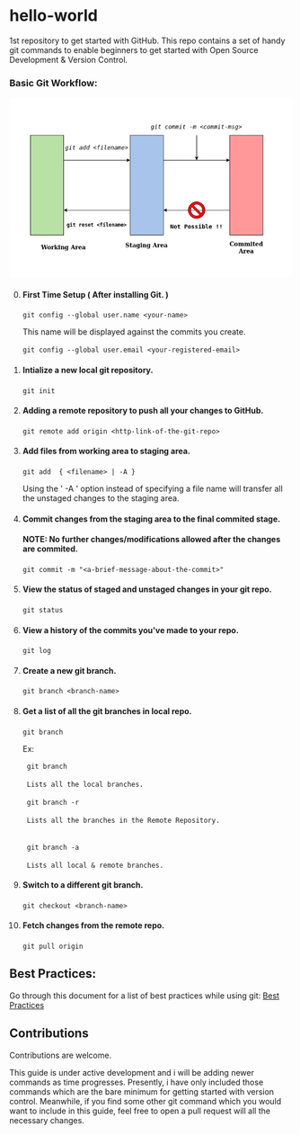 # hello-world
1st repository to get started with GitHub. This repo contains a set of handy git commands to enable beginners to get started with Open Source Development & Version Control.

### Basic Git Workflow:

![](docs/png/GitFlow.png)

0. #### First Time Setup ( After installing Git. )

    `git config --global user.name <your-name>`

     This name will be displayed against the commits you create.

    `git config --global user.email <your-registered-email>`

1. #### Intialize a new local git repository.

   `git init`

2. #### Adding a remote repository to push all your changes to GitHub.
    `git remote add origin <http-link-of-the-git-repo>`

3. #### Add files from working area to staging area.

    `git add  { <filename> | -A }` 

    Using the ' -A ' option instead of specifying a file name will transfer all the unstaged changes to the staging area.

4. #### Commit changes from the staging area to the final commited stage.

    #### NOTE: No further changes/modifications allowed after the changes are commited. 

    `git commit -m "<a-brief-message-about-the-commit>"`

5. #### View the status of staged and unstaged changes in your git repo.

    `git status`

6. #### View a history of the commits you've made to your repo.

    `git log`

7. #### Create a new git branch.

    `git branch <branch-name>`

8. #### Get a list of all the git branches in local repo.

    `git branch`

    Ex:

        git branch

        Lists all the local branches. 

        git branch -r 

        Lists all the branches in the Remote Repository.


        git branch -a

        Lists all local & remote branches.

9. #### Switch to a different git branch.

    `git checkout <branch-name>`

10. #### Fetch changes from the remote repo.

    `git pull origin`

## Best Practices:
Go through this document for a list of best practices while using git: [Best Practices](BEST_PRACTICES.md)
## Contributions

Contributions are welcome.

This guide is under active development and i will be adding newer commands as time progresses. Presently, i have only included those commands which are the bare minimum for getting started with version control. Meanwhile, if you find some other git command which you would want to include in this guide, feel free to open a pull request will all the necessary changes.

